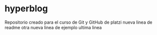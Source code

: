 # hyperblog
Repositorio creado para el curso de Git y GitHub de platzi
nueva linea de readme
otra nueva linea de ejemplo
ultima linea
